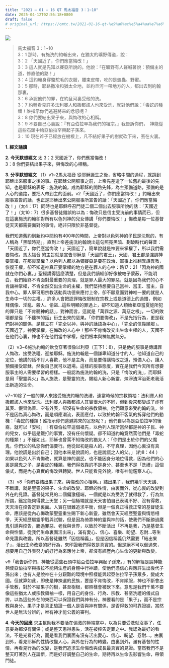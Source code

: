 ```yaml
---
title: "2021 – 01 – 16 QT 馬太福音 3：1~10"
date: 2025-04-12T02:56:18+0800
draft: false
# original_url: https://cmtc.tw/2021-01-16-qt-%e9%a6%ac%e5%a4%aa%e7%a6%8f%e9%9f%b3-3%ef%bc%9a110
---
```


![](/images/qt.jpg)
> 馬太福音 3：1\~10  
> 3：1 那時，有施洗的約翰出來，在猶太的曠野傳道，說：  
> 3：2 「天國近了，你們應當悔改！」  
> 3：3 這人就是先知以賽亞所說的。他說：「在曠野有人聲喊著說：預備主的道，修直他的路！」  
> 3：4 這約翰身穿駱駝毛的衣服，腰束皮帶，吃的是蝗蟲、野蜜。  
> 3：5 那時，耶路撒冷和猶太全地，並約旦河一帶地方的人，都出去到約翰那裏，  
> 3：6 承認他們的罪，在約旦河裏受他的洗。  
> 3：7 約翰看見許多法利賽人和撒都該人也來受洗，就對他們說：「毒蛇的種類！誰指示你們逃避將來的忿怒呢？  
> 3：8 你們要結出果子來，與悔改的心相稱。  
> 3：9 不要自己心裏說：『有亞伯拉罕為我們的祖宗。』我告訴你們，　神能從這些石頭中給亞伯拉罕興起子孫來。  
> 3：10 現在斧子已經放在樹根上，凡不結好果子的樹就砍下來，丟在火裏。

**1. 經文誦讀**

**2.  今天默想經文**
太 3：2 天國近了，你們應當悔改！  
3：8 你們要結出果子來，與悔改的心相稱。

**3. 分享默想經文**
（1）v1\~2馬太福音 從耶穌誕生之後，省略中間的過程，就跳到耶穌出來服事之後的事。在耶穌公開服事之前，上帝先差遣了一位舊約最後的先知，也是耶穌的表哥：施洗約翰，成為耶穌的開路先鋒，為主預備道路，預備的是人心的道路，要把人帶到主的面前。v2「天國近了，你們應當悔改！」約翰出來服事宣告的話，也正是耶穌出來公開服事所宣告的話：「天國近了，你們應當悔改！」（太4：17）同時也是耶穌呼召門徒二個二個出去服事所說的話：「天國近了！」（太10：7）很多基督徒錯誤的以為：悔改只是信主受洗前的事情而已，但在這裏施洗約翰卻對所有以色列神的兒女傳講「你們要悔改！」悔改是每一位基督徒天天都需要面對的事情，絕非只限於非基督徒。

我們知道舊約到新約中間約有400年的時間，上帝對以色列神的子民是沈默的，有人稱為「黑暗時期」。直到上帝差施洗約翰說出這句照亮黑暗、劃破時代的聲音：「天國近了，你們應當悔改！」天國近了，簡單說就是神要來掌權了，所以我們需要悔改。馬太福音 的主旨就是宣告耶穌是「天國的君王」，天國、君王都是強調神要掌權，在那裏掌權？以色列人都以為彌賽亞是要在政治、軍事上推翻異族異教，恢復王權，卻不知道神真正要掌權的地方是在罪人的心中：路17：21「因為神的國就在你們心裏。」聖經講得這麼清楚，但是我們讀經卻好像被帕子蒙蔽，不能明白，我們始終不肯面對最重要的真理，就是罪人最大的罪惡，就是因為我們的心不肯讓神掌權，不肯全然交出生命的主權，我們堅持想要自己當神、當王、當主，自我中心。罪人寧可用宗教活動與功德來應付上帝，卻不願意面對神唯一要的就是人生命中一切的主權。」許多人會把認罪悔改限制在宗教上或是道德上的過錯，例如拜偶像、淫亂、殺人、偷盜…這些明顯的罪過上，卻不知道人類始祖亞當夏娃所犯的罪只是「不肯聽神的話」，對神而言，這就是「萬罪之源、萬惡之根」，一切的敗壞都是從「不聽神的話」衍生出來的惡果。「你們要悔改」，不是光指行為，更是我們對神的關係，是建立在「完全以神，與神的話語為中心」，「完全的信靠順服」。天國近了，神要掌權，在悔改的人心中！那些不肯悔改交出生命主權的人，天國不在他們心裏，神也不在他們當中掌權，他們根本與神無關無分。

（2）v3\~6施洗約翰的飲食穿著很像以利亞（王下1：8），只是他的服事是傳講罪人悔改、接受洗禮、迎接耶穌。施洗約翰是一個謙卑知道分寸的人，他知道自己的定位，他講的話不討人喜歡，他不是主角，而是要傳講悔改之道，預備人心，讓人預備接受耶穌，然後自己就可以退場。這樣的服事態度，實在是我們今天所有想要服事主的人需要學習的榜樣。一般認為施洗約翰的洗，只是「悔改的洗」，而耶穌是用「聖靈與火」為人施洗，是聖靈的洗，賜給人新心新靈，煉淨渣滓治死老我活出新造的生命。

v7\~10除了一般的罪人來接受施洗約翰的洗禮，連當時候的宗教領袖：法利賽人和撒都該人也來受洗。法利賽人與撒都該人其實很大的不同，但到後來都變成了虛有其表、假冒偽善、空有外表，卻沒有生命的宗教領袖。他們願意來受約翰的洗，並不是因為真心悔改，而是順應潮流，表面應付，以致於約翰不客氣的拆穿他們的動機：「毒蛇的種類！誰指示你們逃避將來的忿怒呢？」他們自以為是亞伯拉罕的後裔，就可以「安啦」！有亞伯拉罕這個祖先，以色列人理所當然都是神的子民、神的兒女，似乎這是鐵打的事實，沒有任何懷疑。卻不知道約翰竟然罵他們是「毒蛇的種類！」不僅如此，耶穌也曾罵不知悔改的猶太人：「你們是出於你們的父魔鬼，你們父的私慾你們偏要行。他從起初是殺人的，不守真理，因他心裏沒有真理。他說謊是出於自己；因他本來是說謊的，也是說謊之人的父。」（約8：44 ）如果以色列人不肯悔改，就算是神的選民，也不能因身分地位得救，因為他們的心裏是魔鬼之子，是毒蛇的種類。我們得救靠的不是身分、甚至也不是「洗禮」這個儀式，而是內心真實的悔改與轉變。世人只能看見外貌，唯有神能鑑察人心。

（3）v8「你們要結出果子來，與悔改的心相稱。」結出果子，我們幾乎天天講、不斷講，就是聖靈的果子、生命的改變、耶穌的性情，由裏而外，從心裏的改變到外在的見證。基督徒常見的二個偏激極端，一個就是以為受洗了就得救了，行為無所謂，鐵定能夠得救上天堂；另一個極端就是天天害怕自己表現不好、沒有得救，天天活在控告定罪裏面。人實在很難追求平衡，但是一個真正得救正常的基督徒生命，應該是從內心悔改蒙聖靈重生賜下新心新靈，雖然會天天經歷聖靈與情慾相爭，天天經歷屬靈爭戰與試驗，但是因為倚靠神的靈與神的話，使我們不斷勝過魔鬼引誘與控告，勝過罪惡、老我與世界，以致於不斷活出「不再是我，乃是基督生命與性情，從我們生命裏面活出來」，滿有愛心、信心、喜樂、盼望、忍耐…等生命見證與改變。所以基督徒雖然「因信稱義」，但是因信稱義仍然需要「結出果子」，活出生命改變的好行為，來印證我們得救是真實的。但是絕不可以倒過來，想要用自己外表努力的好行為來應付上帝，卻沒有經歷內心生命的更新與改變。

v9「我告訴你們，神能從這些石頭中給亞伯拉罕興起子孫來。」有的解經是說神能夠使亞伯拉罕與撒拉不能夠生產的身體中行神蹟，使他們憑信心與應許生出後代子孫出來；也有人是說神在十分艱難的環境中照樣能興起亞伯拉罕子孫眾多，變成大國。但就算如此，即使是神揀選的民族，要是不肯悔改，不肯順服，神也不斷會出手管教，對於不結果子的樹，甚至樹根，都照樣會被砍下來。意思是我們千萬不要像這些猶太人或宗教領袖一樣，用自己的身份、行為、宗教、甚至洗禮的儀式自誇，以為這些外在的東西可以保證我們與神有分。神要看的是「果子」，而不是宗教與身分。果子才是真正驗證一個人是否與神有關係，是否得救的可靠證據，當然世人是無法分辨的，唯有神才能公義的審判。

**4. 今天的回應**
求主幫助我不要活在偏激的極端當中，以為只要受洗就沒事了，任意妄為都沒有關係；或是整天患得患失，活在被控告定罪之中。我認為最好的看法，不是光看行為，而是看我們裏面有沒有活出愛心、信心、盼望、忍耐…，由裏到外，看見耶穌的性情改變人心，與外在行為的轉變。由裏到外，滿有基督的性情，再看見行為的改變，是我們追求生命悔改與成長最真實的見證。當然我們不是整天盯著別人在論斷，而是好好調整自己的生命，期待再以生命去影響生命，帶領門徒。
